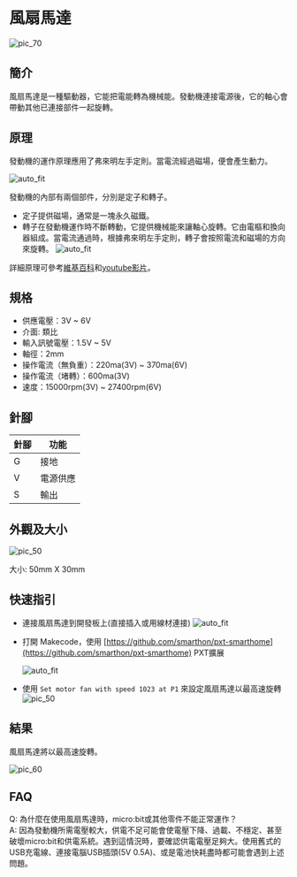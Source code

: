 # 風扇馬達

![pic_70](images/Motor_0.jpg)
##  簡介
風扇馬達是一種驅動器，它能把電能轉為機械能。發動機連接電源後，它的軸心會帶動其他已連接部件一起旋轉。
<P>


## 原理
發動機的運作原理應用了弗來明左手定則。當電流經過磁場，便會產生動力。<P>
![auto_fit](images/Motor_1.png)

發動機的內部有兩個部件，分別是定子和轉子。

* 定子提供磁場，通常是一塊永久磁鐵。
* 轉子在發動機運作時不斷轉動，它提供機械能來讓軸心旋轉。它由電樞和換向器組成。當電流通過時，根據弗來明左手定則，轉子會按照電流和磁場的方向來旋轉。
![auto_fit](images/Motor_2.gif)

詳細原理可參考[維基百科](https://en.wikipedia.org/wiki/Electric_motor)和[youtube影片](https://en.wikipedia.org/wiki/Electric_motor)。


## 規格
* 供應電壓：3V ~ 6V
* 介面: 類比
* 輸入訊號電壓：1.5V ~ 5V
* 軸徑：2mm
* 操作電流（無負重）：220ma(3V) ~ 370ma(6V)
* 操作電流（堵轉）：600ma(3V)
* 速度：15000rpm(3V) ~ 27400rpm(6V)


## 針腳

|針腳|功能|
|--|--|
|G|接地|
|V|電源供應|
|S|輸出|


## 外觀及大小
![pic_50](images/Motor_3.png)

大小: 50mm X 30mm


## 快速指引

* 連接風扇馬達到開發板上(直接插入或用線材連接)
![auto_fit](images/Motor_4.png)<P>

* 打開 Makecode，使用 [https://github.com/smarthon/pxt-smarthome](https://github.com/smarthon/pxt-smarthome) PXT擴展 <P>
![auto_fit](images/Motor_5.png)<P>

* 使用 `Set motor fan with speed 1023 at P1` 來設定風扇馬達以最高速旋轉
![pic_50](images/Motor_6.png)

## 結果

風扇馬達將以最高速旋轉。<P>
![pic_60](images/Motor_7.png)


## FAQ

Q: 為什麼在使用風扇馬達時，micro:bit或其他零件不能正常運作？<BR>
A: 因為發動機所需電壓較大，供電不足可能會使電壓下降、過載、不穩定、甚至破壞micro:bit和供電系統。遇到這情況時，要確認供電電壓足夠大。使用舊式的USB充電線、連接電腦USB插頭(5V 0.5A)、或是電池快耗盡時都可能會遇到上述問題。
